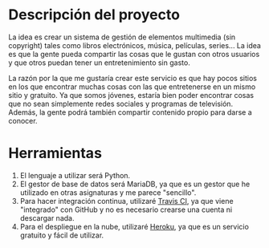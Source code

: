 # Descripción del proyecto
La idea es crear un sistema de gestión de elementos multimedia (sin copyright) tales como libros electrónicos, música, películas, series... La idea es que la gente pueda compartir las cosas que le gustan con otros usuarios y que otros puedan tener un entretenimiento sin gasto.

La razón por la que me gustaría crear este servicio es que hay pocos sitios en los que encontrar muchas cosas con las que entretenerse en un mismo sitio y gratuito. Ya que somos jóvenes, estaría bien poder encontrar cosas que no sean simplemente redes sociales y programas de televisión. Además, la gente podrá también compartir contenido propio para darse a conocer.

# Herramientas

1. El lenguaje a utilizar será Python.
2. El gestor de base de datos será MariaDB, ya que es un gestor que he utilizado en otras asignaturas y me parece "sencillo".
3. Para hacer integración continua, utilizaré [Travis CI](https://travis-ci.com/), ya que viene "integrado" con GitHub y no es necesario crearse una cuenta ni descargar nada.
4. Para el despliegue en la nube, utilizaré [Heroku](https://www.heroku.com/), ya que es un servicio gratuito y fácil de utilizar.